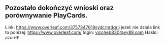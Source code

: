## Pozostało dokończyć wnioski oraz porównywanie PlayCards.
Link: https://www.overleaf.com/3757347618sydcrnrdqrjj
jezeli nie dziala link to ponizej:
https://www.overleaf.com/
login:
vicoheb830@vy89.com
Haslo:
azure1!
